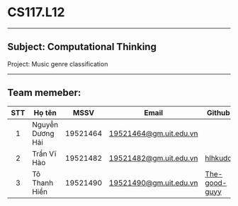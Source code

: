 # CS117.L12

-------
##  Subject: Computational Thinking

Project: Music genre classification

-------
## Team memeber:

| STT | Họ tên | MSSV | Email | Github |
| :---: | --- | --- | --- | --- | 
| 1 | Nguyễn Dương Hải | 19521464 | 19521464@gm.uit.edu.vn |                                  |
| 2 | Trần Vĩ Hào | 19521482 | 19521482@gm.uit.edu.vn | [hlhkudo](https://github.com/hlhkudo) |
| 3 | Tô Thanh Hiền | 19521490 | 19521490@gm.uit.edu.vn | [The-good-guyy](https://github.com/The-good-guyy) |
